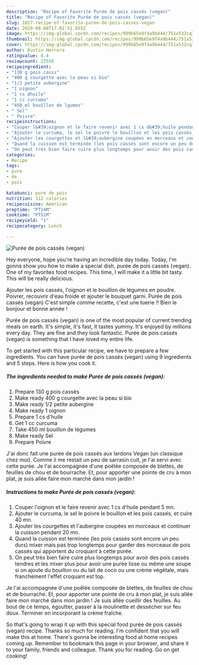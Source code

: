 ```yaml
---
description: "Recipe of Favorite Purée de pois cassés (vegan)"
title: "Recipe of Favorite Purée de pois cassés (vegan)"
slug: 1027-recipe-of-favorite-puree-de-pois-casses-vegan
date: 2020-08-08T17:02:51.855Z
image: https://img-global.cpcdn.com/recipes/999b65e9f4a9b444/751x532cq70/puree-de-pois-casses-vegan-photo-principale-de-la-recette.jpg
thumbnail: https://img-global.cpcdn.com/recipes/999b65e9f4a9b444/751x532cq70/puree-de-pois-casses-vegan-photo-principale-de-la-recette.jpg
cover: https://img-global.cpcdn.com/recipes/999b65e9f4a9b444/751x532cq70/puree-de-pois-casses-vegan-photo-principale-de-la-recette.jpg
author: Dustin Herrera
ratingvalue: 4.4
reviewcount: 23556
recipeingredient:
- "130 g pois casss"
- "400 g courgette avec la peau si bio"
- "1/2 petite aubergine"
- "1 oignon"
- "1 cs dhuile"
- "1 cc curcuma"
- "450 ml bouillon de lgumes"
- " Sel"
- " Poivre"
recipeinstructions:
- "Couper l&#39;oignon et le faire revenir avec 1 cs d&#39;huile pendant 5 mn​.​"
- "Ajouter le curcuma, le sel le poivre le bouillon et les pois cassés, et cuire 40 mn​.​"
- "Ajouter les courgettes ​​et l&#39;aubergine​ ​​coupées en morceaux et continuer la cuisson pendant 20 mn."
- "Quand la cuisson est terminée​ (les pois cassés sont encore un peu durs) mixer mais pas trop longtemps pour garder des morceaux de pois cassés qui apportent du croquant à cette purée."
- "On peut très bien faire cuire plus longtemps pour avoir des pois cassés tendres et les mixer plus pour avoir une purée lisse ou même une soupe si on ajoute du bouillon ou du lait de coco ou une crème végétale, mais franchement l&#39;effet croquant est top."
categories:
- Recipe
tags:
- pure
- de
- pois

katakunci: pure de pois 
nutrition: 112 calories
recipecuisine: American
preptime: "PT14M"
cooktime: "PT51M"
recipeyield: "1"
recipecategory: Lunch

---
```



![Purée de pois cassés (vegan)](https://img-global.cpcdn.com/recipes/999b65e9f4a9b444/751x532cq70/puree-de-pois-casses-vegan-photo-principale-de-la-recette.jpg)

Hey everyone, hope you're having an incredible day today. Today, I'm gonna show you how to make a special dish, purée de pois cassés (vegan). One of my favorites food recipes. This time, I will make it a little bit tasty. This will be really delicious.

Ajouter les pois cassés, l&#39;oignon et le bouillon de légumes en poudre. Poivrer, recouvrir d&#39;eau froide et ajouter le bouquet garni. Purée de pois cassés (vegan) C&#39;est simple comme recette, c&#39;est une tuerie !! Bien le bonjour et bonne année !

Purée de pois cassés (vegan) is one of the most popular of current trending meals on earth. It's simple, it's fast, it tastes yummy. It's enjoyed by millions every day. They are fine and they look fantastic. Purée de pois cassés (vegan) is something that I have loved my entire life.


To get started with this particular recipe, we have to prepare a few ingredients. You can have purée de pois cassés (vegan) using 9 ingredients and 5 steps. Here is how you cook it.

<!--inarticleads1-->

##### The ingredients needed to make Purée de pois cassés (vegan):

1. Prepare 130 g pois cassés
1. Make ready 400 g courgette ​avec la peau si bio
1. Make ready 1/2 petite aubergine
1. Make ready 1 oignon
1. Prepare 1 cs d&#39;huile
1. Get 1 cc curcuma
1. Take 450 ml bouillon de légumes
1. Make ready  Sel
1. Prepare  Poivre


J&#39;ai donc fait une purée de pois cassés aux lardons Vegan (un classique chez moi). Comme il me restait un peu de sarrasin cuit, je l&#39;ai servi avec cette purée. Je l&#39;ai accompagnée d&#39;une poêlée composée de blettes, de feuilles de chou et de bourrache. Et, pour apporter une pointe de cru à mon plat, je suis allée faire mon marché dans mon jardin ! 

<!--inarticleads2-->

##### Instructions to make Purée de pois cassés (vegan):

1. Couper l&#39;oignon et le faire revenir avec 1 cs d&#39;huile pendant 5 mn​.​
1. Ajouter le curcuma, le sel le poivre le bouillon et les pois cassés, et cuire 40 mn​.​
1. Ajouter les courgettes ​​et l&#39;aubergine​ ​​coupées en morceaux et continuer la cuisson pendant 20 mn.
1. Quand la cuisson est terminée​ (les pois cassés sont encore un peu durs) mixer mais pas trop longtemps pour garder des morceaux de pois cassés qui apportent du croquant à cette purée.
1. On peut très bien faire cuire plus longtemps pour avoir des pois cassés tendres et les mixer plus pour avoir une purée lisse ou même une soupe si on ajoute du bouillon ou du lait de coco ou une crème végétale, mais franchement l&#39;effet croquant est top.


Je l&#39;ai accompagnée d&#39;une poêlée composée de blettes, de feuilles de chou et de bourrache. Et, pour apporter une pointe de cru à mon plat, je suis allée faire mon marché dans mon jardin ! Je suis allée cueillir des feuilles. Au bout de ce temps, égoutter, passer à la moulinette et dessécher sur feu doux. Terminer en incorporant la crème fraîche. 

So that's going to wrap it up with this special food purée de pois cassés (vegan) recipe. Thanks so much for reading. I'm confident that you will make this at home. There's gonna be interesting food at home recipes coming up. Remember to bookmark this page in your browser, and share it to your family, friends and colleague. Thank you for reading. Go on get cooking!
